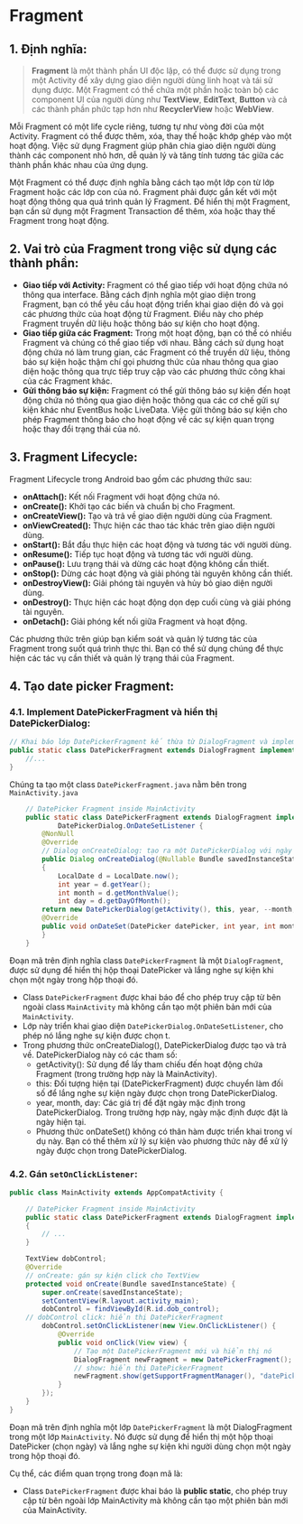 # Fragment

## 1. Định nghĩa:

> **Fragment** là một thành phần UI độc lập, có thể được sử dụng trong một Activity để xây dựng giao diện người dùng linh hoạt và tái sử dụng được. Một Fragment có thể chứa một phần hoặc toàn bộ các component UI của người dùng như **TextView**, **EditText**, **Button** và cả các thành phần phức tạp hơn như **RecyclerView** hoặc **WebView**.

Mỗi Fragment có một life cycle riêng, tương tự như vòng đời của một Activity. Fragment có thể được thêm, xóa, thay thế hoặc khớp ghép vào một hoạt động. Việc sử dụng Fragment giúp phân chia giao diện người dùng thành các component nhỏ hơn, dễ quản lý và tăng tính tương tác giữa các thành phần khác nhau của ứng dụng.

Một Fragment có thể được định nghĩa bằng cách tạo một lớp con từ lớp Fragment hoặc các lớp con của nó. Fragment phải được gắn kết với một hoạt động thông qua quá trình quản lý Fragment. Để hiển thị một Fragment, bạn cần sử dụng một Fragment Transaction để thêm, xóa hoặc thay thế Fragment trong hoạt động.

## 2. Vai trò của Fragment trong việc sử dụng các thành phần:

- **Giao tiếp với Activity:** Fragment có thể giao tiếp với hoạt động chứa nó thông qua interface. Bằng cách định nghĩa một giao diện trong Fragment, bạn có thể yêu cầu hoạt động triển khai giao diện đó và gọi các phương thức của hoạt động từ Fragment. Điều này cho phép Fragment truyền dữ liệu hoặc thông báo sự kiện cho hoạt động.
- **Giao tiếp giữa các Fragment:** Trong một hoạt động, bạn có thể có nhiều Fragment và chúng có thể giao tiếp với nhau. Bằng cách sử dụng hoạt động chứa nó làm trung gian, các Fragment có thể truyền dữ liệu, thông báo sự kiện hoặc thậm chí gọi phương thức của nhau thông qua giao diện hoặc thông qua trực tiếp truy cập vào các phương thức công khai của các Fragment khác.
- **Gửi thông báo sự kiện:** Fragment có thể gửi thông báo sự kiện đến hoạt động chứa nó thông qua giao diện hoặc thông qua các cơ chế gửi sự kiện khác như EventBus hoặc LiveData. Việc gửi thông báo sự kiện cho phép Fragment thông báo cho hoạt động về các sự kiện quan trọng hoặc thay đổi trạng thái của nó.

## 3. Fragment Lifecycle:

Fragment Lifecycle trong Android bao gồm các phương thức sau:

- **onAttach():** Kết nối Fragment với hoạt động chứa nó.
- **onCreate():** Khởi tạo các biến và chuẩn bị cho Fragment.
- **onCreateView():** Tạo và trả về giao diện người dùng của Fragment.
- **onViewCreated():** Thực hiện các thao tác khác trên giao diện người dùng.
- **onStart():** Bắt đầu thực hiện các hoạt động và tương tác với người dùng.
- **onResume():** Tiếp tục hoạt động và tương tác với người dùng.
- **onPause():** Lưu trạng thái và dừng các hoạt động không cần thiết.
- **onStop():** Dừng các hoạt động và giải phóng tài nguyên không cần thiết.
- **onDestroyView():** Giải phóng tài nguyên và hủy bỏ giao diện người dùng.
- **onDestroy():** Thực hiện các hoạt động dọn dẹp cuối cùng và giải phóng tài nguyên.
- **onDetach():** Giải phóng kết nối giữa Fragment và hoạt động.

Các phương thức trên giúp bạn kiểm soát và quản lý tương tác của Fragment trong suốt quá trình thực thi. Bạn có thể sử dụng chúng để thực hiện các tác vụ cần thiết và quản lý trạng thái của Fragment.

## 4. Tạo date picker Fragment:

### 4.1. Implement DatePickerFragment và hiển thị DatePickerDialog:

```java
// Khai báo lớp DatePickerFragment kế thừa từ DialogFragment và implement DatePickerDialog.OnDateSetListener
public static class DatePickerFragment extends DialogFragment implements DatePickerDialog.OnDateSetListener {
    //...
}
```

Chúng ta tạo một class `DatePickerFragment.java` nằm bên trong `MainActivity.java`

```java
    // DatePicker Fragment inside MainActivity
    public static class DatePickerFragment extends DialogFragment implements
            DatePickerDialog.OnDateSetListener {
        @NonNull
        @Override
        // Dialog onCreateDialog: tạo ra một DatePickerDialog với ngày hiện tại
        public Dialog onCreateDialog(@Nullable Bundle savedInstanceState)
        {
            LocalDate d = LocalDate.now();
            int year = d.getYear();
            int month = d.getMonthValue();
            int day = d.getDayOfMonth();
        return new DatePickerDialog(getActivity(), this, year, --month, day);}
        @Override
        public void onDateSet(DatePicker datePicker, int year, int month, int day){
        }
    }
```

Đoạn mã trên định nghĩa class `DatePickerFragment` là một `DialogFragment`, được sử dụng để hiển thị hộp thoại DatePicker và lắng nghe sự kiện khi chọn một ngày trong hộp thoại đó.

- Class `DatePickerFragment` được khai báo để cho phép truy cập từ bên ngoài class `MainActivity` mà không cần tạo một phiên bản mới của `MainActivity`.
- Lớp này triển khai giao diện `DatePickerDialog.OnDateSetListener`, cho phép nó lắng nghe sự kiện được chọn t.
- Trong phương thức onCreateDialog(), DatePickerDialog được tạo và trả về. DatePickerDialog này có các tham số:
  - getActivity(): Sử dụng để lấy tham chiếu đến hoạt động chứa Fragment (trong trường hợp này là MainActivity).
  - this: Đối tượng hiện tại (DatePickerFragment) được chuyển làm đối số để lắng nghe sự kiện ngày được chọn trong DatePickerDialog.
  - year, month, day: Các giá trị để đặt ngày mặc định trong DatePickerDialog. Trong trường hợp này, ngày mặc định được đặt là ngày hiện tại.
  - Phương thức onDateSet() không có thân hàm được triển khai trong ví dụ này. Bạn có thể thêm xử lý sự kiện vào phương thức này để xử lý ngày được chọn trong DatePickerDialog.

### 4.2. Gán `setOnClickListener`:

```java
public class MainActivity extends AppCompatActivity {

    // DatePicker Fragment inside MainActivity
    public static class DatePickerFragment extends DialogFragment implements
    {
        // ...
    }

    TextView dobControl;
    @Override
    // onCreate: gán sự kiện click cho TextView
    protected void onCreate(Bundle savedInstanceState) {
        super.onCreate(savedInstanceState);
        setContentView(R.layout.activity_main);
        dobControl = findViewById(R.id.dob_control);
    // dobControl click: hiển thị DatePickerFragment
        dobControl.setOnClickListener(new View.OnClickListener() {
            @Override
            public void onClick(View view) {
                // Tạo một DatePickerFragment mới và hiển thị nó
                DialogFragment newFragment = new DatePickerFragment();
                // show: hiển thị DatePickerFragment
                newFragment.show(getSupportFragmentManager(), "datePicker");
            }
        });
    }
}
```

Đoạn mã trên định nghĩa một lớp `DatePickerFragment` là một DialogFragment trong một lớp `MainActivity`. Nó được sử dụng để hiển thị một hộp thoại DatePicker (chọn ngày) và lắng nghe sự kiện khi người dùng chọn một ngày trong hộp thoại đó.

Cụ thể, các điểm quan trọng trong đoạn mã là:

- Class `DatePickerFragment` được khai báo là **public static**, cho phép truy cập từ bên ngoài lớp MainActivity mà không cần tạo một phiên bản mới của MainActivity.

